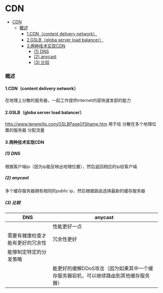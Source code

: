 # CDN


<!-- @import "[TOC]" {cmd="toc" depthFrom=1 depthTo=6 orderedList=false} -->
<!-- code_chunk_output -->

- [CDN](#cdn)
    - [概述](#概述)
      - [1.CDN（content delivery network）](#1cdncontent-delivery-network)
      - [2.GSLB（globa server load balancer）](#2gslbgloba-server-load-balancer)
      - [3.两种技术实现CDN](#3两种技术实现cdn)
        - [(1) DNS](#1-dns)
        - [(2) anycast](#2-anycast)
        - [(3) 比较](#3-比较)

<!-- /code_chunk_output -->


### 概述

#### 1.CDN（content delivery network）
在地理上分散的服务器，一起工作提供internet内容快速发部的能力

#### 2.GSLB（globa server load balancer）
http://www.tenereillo.com/GSLBPageOfShame.htm
用于给 分散在多个地理位置的服务器 分配流量

#### 3.两种技术实现CDN

##### (1) DNS
根据客户端ip（因为ip能反映出地理位置），然后返回相应的ip给客户端

##### (2) anycast
多个缓存服务器拥有相同的public ip，然后根据路由选择最新的缓存服务器

##### (3) 比较

|DNS|anycast|
|-|-|
||性能更好一点|
|需要有健康检查才能有更好的冗余性|冗余性更好|
|能够制定特定的分发策略||
||能更好的缓解DDoS攻击（因为如果其中一个缓存服务器宕机，可以继续路由到其他缓存服务器）|
